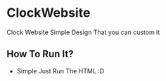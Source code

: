 # ClockWebsite
Clock Website Simple Design That you can custom it

## How To Run It?
- Simple Just Run The HTML :D
